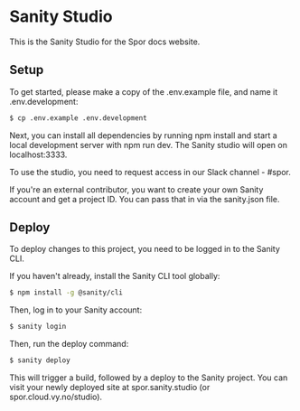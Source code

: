 # Sanity Studio

This is the Sanity Studio for the Spor docs website.

## Setup

To get started, please make a copy of the .env.example file, and name it .env.development:

```sh
$ cp .env.example .env.development
```

Next, you can install all dependencies by running npm install and start a local development server with npm run dev. The Sanity studio will open on localhost:3333.

To use the studio, you need to request access in our Slack channel - #spor.

If you're an external contributor, you want to create your own Sanity account and get a project ID. You can pass that in via the sanity.json file.

## Deploy

To deploy changes to this project, you need to be logged in to the Sanity CLI.

If you haven't already, install the Sanity CLI tool globally:

```sh
$ npm install -g @sanity/cli
```

Then, log in to your Sanity account:

```sh
$ sanity login
```

Then, run the deploy command:

```sh
$ sanity deploy
```

This will trigger a build, followed by a deploy to the Sanity project. You can visit your newly deployed site at spor.sanity.studio (or spor.cloud.vy.no/studio).
